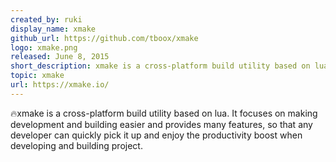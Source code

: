 ```yaml
---
created_by: ruki
display_name: xmake
github_url: https://github.com/tboox/xmake
logo: xmake.png
released: June 8, 2015
short_description: xmake is a cross-platform build utility based on lua.
topic: xmake
url: https://xmake.io/
---
```

🔥xmake is a cross-platform build utility based on lua. It focuses on making development and building easier and provides many features, so that any developer can quickly pick it up and enjoy the productivity boost when developing and building project.
